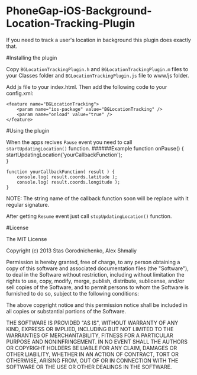 PhoneGap-iOS-Background-Location-Tracking-Plugin
================================================

If you need to track a user's location in background this plugin does exactly that.

#Installing the plugin

Copy <code>BGLocationTrackingPlugin.h</code> and <code>BGLocationTrackingPlugin.m</code> files to your Classes folder and <code>BGLocationTrackingPlugin.js</code> file to www/js folder.

Add js file to your index.html. Then add the following code to your config.xml:

	<feature name="BGLocationTracking">
		<param name="ios-package" value="BGLocationTracking" />
		<param name="onload" value="true" />
	</feature>

#Using the plugin

When the apps recives <code>Pause</code> event you need to call <code>startUpdatingLocation()</code> function. 
######Example
	function onPause() {
		startUpdatingLocation('yourCallbackFunction');	
	}

	function yourCallbackFunction( result ) {
		console.log( result.coords.latitude );
		console.log( result.coords.longitude );
	}

NOTE: The string name of the callback function soon will be replace with it regular signature.

After getting <code>Resume</code> event just call <code>stopUpdatingLocation()</code> function.

#License

The MIT License

Copyright (c) 2013 Stas Gorodnichenko, Alex Shmaliy

Permission is hereby granted, free of charge, to any person obtaining a copy of this software and associated documentation files (the "Software"), to deal in the Software without restriction, including without limitation the rights to use, copy, modify, merge, publish, distribute, sublicense, and/or sell copies of the Software, and to permit persons to whom the Software is furnished to do so, subject to the following conditions:

The above copyright notice and this permission notice shall be included in all copies or substantial portions of the Software.

THE SOFTWARE IS PROVIDED "AS IS", WITHOUT WARRANTY OF ANY KIND, EXPRESS OR IMPLIED, INCLUDING BUT NOT LIMITED TO THE WARRANTIES OF MERCHANTABILITY, FITNESS FOR A PARTICULAR PURPOSE AND NONINFRINGEMENT. IN NO EVENT SHALL THE AUTHORS OR COPYRIGHT HOLDERS BE LIABLE FOR ANY CLAIM, DAMAGES OR OTHER LIABILITY, WHETHER IN AN ACTION OF CONTRACT, TORT OR OTHERWISE, ARISING FROM, OUT OF OR IN CONNECTION WITH THE SOFTWARE OR THE USE OR OTHER DEALINGS IN THE SOFTWARE.